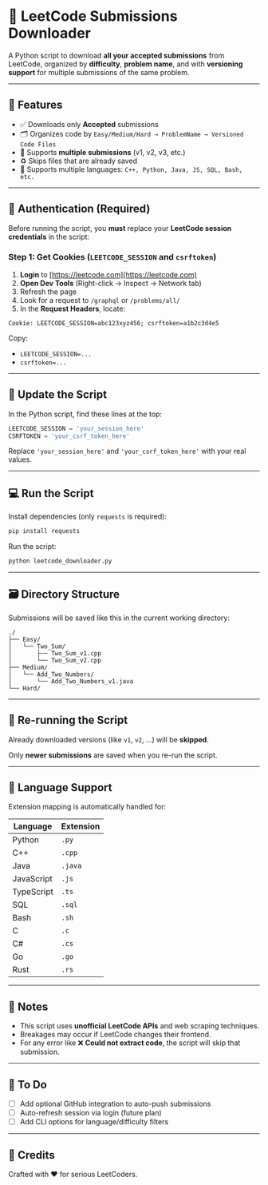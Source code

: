 
# 🧠 LeetCode Submissions Downloader

A Python script to download **all your accepted submissions** from LeetCode, organized by **difficulty**, **problem name**, and with **versioning support** for multiple submissions of the same problem.

---

## 🚀 Features

- ✅ Downloads only **Accepted** submissions  
- 🗂 Organizes code by `Easy/Medium/Hard → ProblemName → Versioned Code Files`  
- 🔄 Supports **multiple submissions** (v1, v2, v3, etc.)  
- ♻️ Skips files that are already saved  
- 🔧 Supports multiple languages: `C++, Python, Java, JS, SQL, Bash, etc.`  

---

## 🔐 Authentication (Required)

Before running the script, you **must** replace your **LeetCode session credentials** in the script:

### Step 1: Get Cookies (`LEETCODE_SESSION` and `csrftoken`)

1. **Login** to [https://leetcode.com](https://leetcode.com)  
2. **Open Dev Tools** (Right-click → Inspect → Network tab)  
3. Refresh the page  
4. Look for a request to `/graphql` or `/problems/all/`  
5. In the **Request Headers**, locate:

```
Cookie: LEETCODE_SESSION=abc123xyz456; csrftoken=a1b2c3d4e5
```

Copy:
- `LEETCODE_SESSION=...`
- `csrftoken=...`

---

## 🧾 Update the Script

In the Python script, find these lines at the top:

```python
LEETCODE_SESSION = 'your_session_here'
CSRFTOKEN = 'your_csrf_token_here'
```

Replace `'your_session_here'` and `'your_csrf_token_here'` with your real values.

---

## 💻 Run the Script

Install dependencies (only `requests` is required):

```bash
pip install requests
```

Run the script:

```bash
python leetcode_downloader.py
```

---

## 🗃 Directory Structure

Submissions will be saved like this in the current working directory:

```
./
├── Easy/
│   └── Two_Sum/
│       ├── Two_Sum_v1.cpp
│       └── Two_Sum_v2.cpp
├── Medium/
│   └── Add_Two_Numbers/
│       └── Add_Two_Numbers_v1.java
└── Hard/
```

---

## 🛑 Re-running the Script

Already downloaded versions (like `v1`, `v2`, ...) will be **skipped**.

Only **newer submissions** are saved when you re-run the script.

---

## 🧩 Language Support

Extension mapping is automatically handled for:

| Language       | Extension |
|----------------|-----------|
| Python         | `.py`     |
| C++            | `.cpp`    |
| Java           | `.java`   |
| JavaScript     | `.js`     |
| TypeScript     | `.ts`     |
| SQL            | `.sql`    |
| Bash           | `.sh`     |
| C              | `.c`      |
| C#             | `.cs`     |
| Go             | `.go`     |
| Rust           | `.rs`     |

---

## 📎 Notes

- This script uses **unofficial LeetCode APIs** and web scraping techniques.
- Breakages may occur if LeetCode changes their frontend.
- For any error like ❌ **Could not extract code**, the script will skip that submission.

---

## 🧼 To Do

- [ ] Add optional GitHub integration to auto-push submissions  
- [ ] Auto-refresh session via login (future plan)  
- [ ] Add CLI options for language/difficulty filters  

---

## 🙏 Credits

Crafted with ❤️ for serious LeetCoders.
